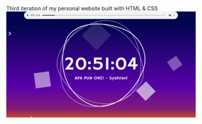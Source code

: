 #
Third iteration of my personal website built with HTML & CSS
![Theme Sunset](/screenshot22012022.png "Sunset Themes")
